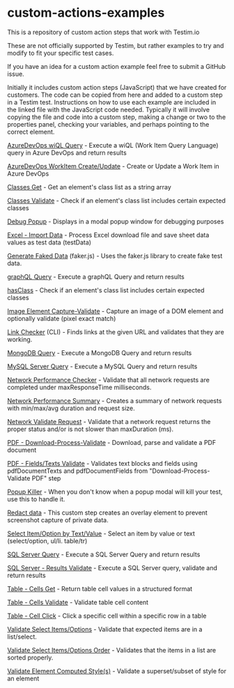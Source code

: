 # custom-actions-examples
This is a repository of custom action steps that work with Testim.io

These are not officially supported by Testim, but rather examples to try and modify to fit your specific test cases. 

If you have an idea for a custom action example feel free to submit a GitHub issue. 

Initially it includes custom action steps (JavaScript) that we have created for customers. The code can be copied from here and added to a custom step in a Testim test. Instructions on how to use each example are included in the linked file with the JavaScript code needed. Typically it will involve copying the file and code into a custom step, making a change or two to the properties panel, checking your variables, and perhaps pointing to the correct element. 

[AzureDevOps wiQL Query](https://github.com/testimio/custom-actions-examples/blob/main/testim-created/azure-devops-wiql-query.js) - Execute a wiQL (Work Item Query Language) query in Azure DevOps and return results

[AzureDevOps WorkItem Create/Update](https://github.com/testimio/custom-actions-examples/blob/main/testim-created/azure-devops-workitem-create-update.js) - Create or Update a Work Item in Azure DevOps

[Classes Get](https://github.com/testimio/custom-actions-examples/blob/main/testim-created/classes-get.js) - Get an element's class list as a string array

[Classes Validate](https://github.com/testimio/custom-actions-examples/blob/main/testim-created/classes-validate.js) - Check if an element's class list includes certain expected classes

[Debug Popup](https://github.com/testimio/custom-actions-examples/blob/main/testim-created/debug-popup.js) - Displays <message> in a modal popup window for debugging purposes

[Excel - Import Data](https://github.com/testimio/custom-actions-examples/blob/main/testim-created/excel-import-data.js) - Process Excel download file and save sheet data values as test data (testData)

[Generate Faked Data](https://github.com/testimio/custom-actions-examples/blob/main/testim-created/generate-faked-data.js) (faker.js) - Uses the faker.js library to create fake test data. 

[graphQL Query](https://github.com/testimio/custom-actions-examples/blob/main/testim-created/graphQL-query.js) - Execute a graphQL Query and return results

[hasClass](https://github.com/testimio/custom-actions-examples/blob/main/testim-created/hasClass.js) - Check if an element's class list includes certain expected classes

[Image Element Capture-Validate](https://github.com/testimio/custom-actions-examples/blob/main/testim-created/image-element-capture-validate.js) - Capture an image of a DOM element and optionally validate (pixel exact match)

[Link Checker](https://github.com/testimio/custom-actions-examples/blob/main/testim-created/link-checker.js) (CLI) - Finds links at the given URL and validates that they are working. 

[MongoDB Query](https://github.com/testimio/custom-actions-examples/blob/main/testim-created/mongodb-query.js) - Execute a MongoDB Query and return results

[MySQL Server Query](https://github.com/testimio/custom-actions-examples/blob/main/testim-created/mysql-query.js) - Execute a MySQL Query and return results

[Network Performance Checker](https://github.com/testimio/custom-actions-examples/blob/main/testim-created/network-performance-checker.js) - Validate that all network requests are completed under maxResponseTime milliseconds. 

[Network Performance Summary](https://github.com/testimio/custom-actions-examples/blob/main/testim-created/network-performance-summary.js) - Creates a summary of network requests with min/max/avg duration and request size. 

[Network Validate Request](https://github.com/testimio/custom-actions-examples/blob/main/testim-created/network-validate.js) - Validate that a network request returns the proper status and/or is not slower than maxDuration (ms).

[PDF - Download-Process-Validate](https://github.com/testimio/custom-actions-examples/blob/main/testim-created/pdf-validation.js) - Download, parse and validate a PDF document

[PDF - Fields/Texts Validate](https://github.com/testimio/custom-actions-examples/blob/main/testim-created/pdf-fields-textblocks-validate.js) - Validates text blocks and fields using pdfDocumentTexts and pdfDocumentFields from "Download-Process-Validate PDF" step

[Popup Killer](https://github.com/testimio/custom-actions-examples/blob/main/testim-created/popup-killer.js) - When you don't know when a popup modal will kill your test, use this to handle it.

[Redact data](https://github.com/testimio/custom-actions-examples/blob/main/testim-created/redact-data.js) - This custom step creates an overlay element to prevent screenshot capture of private data.

[Select Item/Option by Text/Value](https://github.com/testimio/custom-actions-examples/blob/main/testim-created/select-by-text.js) - Select an item by value or text (select/option, ul/li. table/tr)

[SQL Server Query](https://github.com/testimio/custom-actions-examples/blob/main/testim-created/sqlserver-query.js) - Execute a SQL Server Query and return results

[SQL Server - Results Validate](https://github.com/testimio/custom-actions-examples/blob/main/testim-created/sqlserver-validate-results.js) - Execute a SQL Server query, validate and return results

[Table - Cells Get](https://github.com/testimio/custom-actions-examples/blob/main/testim-created/table-cells-get.js) - Return table cell values in a structured format

[Table - Cells Validate](https://github.com/testimio/custom-actions-examples/blob/main/testim-created/table-cells-validate.js) - Validate table cell content

[Table - Cell Click](https://github.com/testimio/custom-actions-examples/blob/main/testim-created/table-cell-click.js) - Click a specific cell within a specific row in a table

[Validate Select Items/Options](https://github.com/testimio/custom-actions-examples/blob/main/testim-created/validate-select-items.js) - Validate that expected items are in a list/select.

[Validate Select Items/Options Order](https://github.com/testimio/custom-actions-examples/blob/main/testim-created/select-order-validate.js) - Validates that the items in a list are sorted properly.

[Validate Element Computed Style(s)](https://github.com/testimio/custom-actions-examples/blob/main/testim-created/validate-computed-style.js) - Validate a superset/subset of style for an element


